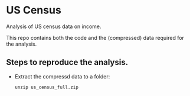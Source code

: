 # US Census

Analysis of US census data on income.

This repo contains both the code and the (compressed) data required for the analysis.

## Steps to reproduce the analysis. 

* Extract the compressd data to a folder:

    ```
    unzip us_census_full.zip
    ```


